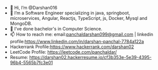 - 👋 Hi, I’m @Darshan016
- 👀 I’m a Software Engineer specializing in java, springboot, microservices, Angular, Reactjs, TypeScript, js, Docker, Mysql and MongoDB.
- 🌱 I’ve done bachelor's in Computer Science.
- 📫 How to reach me: email:panchaldarshan099@gmail.com | linkedin profile:https://www.linkedin.com/in/darshan-panchal-7784a122a
- Hackerrank Profile:https://www.hackerrank.com/darshan02
- LeetCode Profile: https://leetcode.com/panchaldar/
- Resume: https://darshan02.hackerresume.io/cf3b353e-5e39-4395-96b4-5565b7fc3e01

<!---
Darshan016/Darshan016 is a ✨ special ✨ repository because its `README.md` (this file) appears on your GitHub profile.
You can click the Preview link to take a look at your changes.
--->
